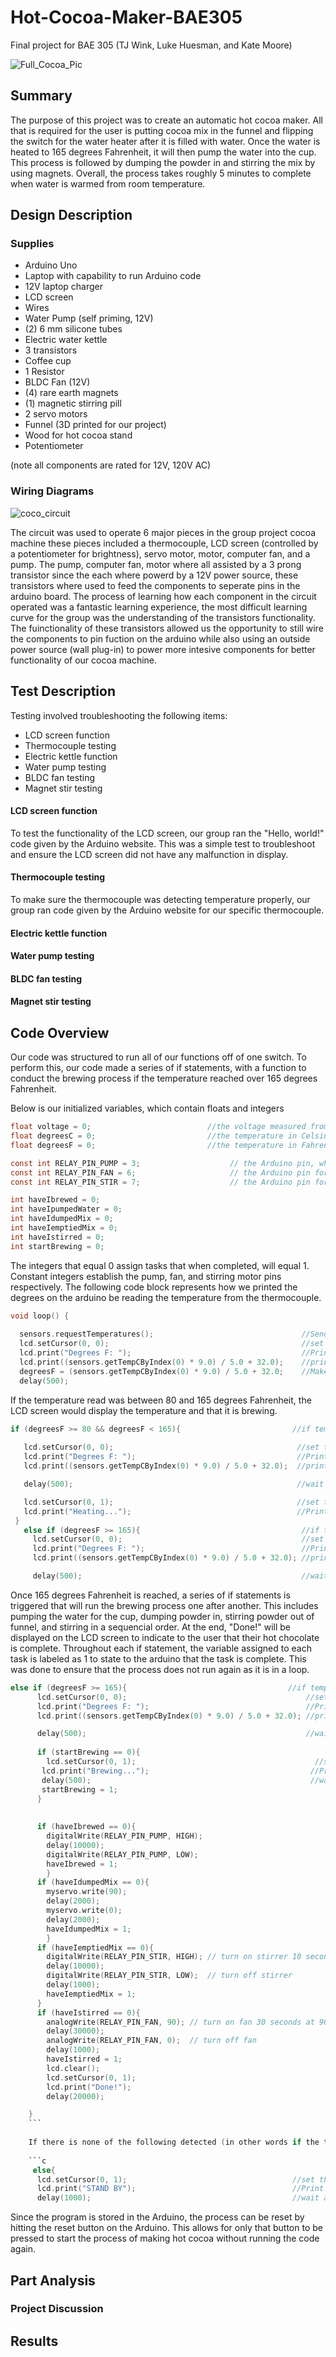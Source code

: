 # Hot-Cocoa-Maker-BAE305
Final project for BAE 305 (TJ Wink, Luke Huesman, and Kate Moore)


![Full_Cocoa_Pic](Full_Cocoa_Pic.jpg)


## Summary

The purpose of this project was to create an automatic hot cocoa maker. All that is required for the user is putting cocoa mix in the funnel and flipping the switch for the water heater after it is filled with water. Once the water is heated to 165 degrees Fahrenheit, it will then pump the water into the cup. This process is followed by dumping the powder in and stirring the mix by using magnets. Overall, the process takes roughly 5 minutes to complete when water is warmed from room temperature. 


## Design Description

### Supplies

- Arduino Uno
- Laptop with capability to run Arduino code
- 12V laptop charger
- LCD screen
- Wires
- Water Pump (self priming, 12V)
- (2) 6 mm silicone tubes
- Electric water kettle
- 3 transistors
- Coffee cup
- 1 Resistor
- BLDC Fan (12V)
- (4) rare earth magnets
- (1) magnetic stirring pill
- 2 servo motors
- Funnel (3D printed for our project)
- Wood for hot cocoa stand
- Potentiometer

(note all components are rated for 12V, 120V AC)

### Wiring Diagrams

![coco_circuit](coco_circuit.png)

The circuit was used to operate 6 major pieces in the group project cocoa machine these pieces included a thermocouple, LCD screen (controlled by a potentiometer for brightness), servo motor, motor, computer fan, and a pump. The pump, computer fan, motor where all assisted by a 3 prong transistor since the each where powerd by a 12V power source, these transistors where used to feed the components to seperate pins in the arduino board. The process of learning how each component in the circuit operated was a fantastic learning experience, the most difficult learning curve for the group was the understanding of the transistors functionality. The fuinctionality of these transistors allowed us the opportunity to still wire the components to pin fuction on the arduino while also using an outside power source (wall plug-in) to power more intesive components for better functionality of our cocoa machine.

## Test Description

Testing involved troubleshooting the following items:
- LCD screen function
- Thermocouple testing
- Electric kettle function
- Water pump testing
- BLDC fan testing
- Magnet stir testing

#### **LCD screen function**

To test the functionality of the LCD screen, our group ran the "Hello, world!" code given by the Arduino website. This was a simple test to troubleshoot and ensure the LCD screen did not have any malfunction in display. 

#### **Thermocouple testing**

To make sure the thermocouple was detecting temperature properly, our group ran code given by the Arduino website for our specific thermocouple. 

#### **Electric kettle function**



#### **Water pump testing**



#### **BLDC fan testing**



#### **Magnet stir testing**


## Code Overview

Our code was structured to run all of our functions off of one switch. To perform this, our code made a series of if statements, with a function to conduct the brewing process if the temperature reached over 165 degrees Fahrenheit.

Below is our initialized variables, which contain floats and integers

```c
float voltage = 0;                          //the voltage measured from the TMP36
float degreesC = 0;                         //the temperature in Celsius, calculated from the voltage
float degreesF = 0;                         //the temperature in Fahrenheit, calculated from the voltage

const int RELAY_PIN_PUMP = 3;                    // the Arduino pin, which connects to the IN pin of relay
const int RELAY_PIN_FAN = 6;                     // the Arduino pin for the fan
const int RELAY_PIN_STIR = 7;                    // the Arduino pin for the stirrer

int haveIbrewed = 0;
int haveIpumpedWater = 0;
int haveIdumpedMix = 0;
int haveIemptiedMix = 0;
int haveIstirred = 0;
int startBrewing = 0;
```

The integers that equal 0 assign tasks that when completed, will equal 1. Constant integers establish the pump, fan, and stirring motor pins respectively. The following code block represents how we printed the degrees on the arduino be reading the temperature from the thermocouple.

```c
void loop() {
 
  sensors.requestTemperatures();                                 //Send the command to get temperatures
  lcd.setCursor(0, 0);                                           //set cursor to the upper left position
  lcd.print("Degrees F: ");                                      //Print "Degrees F: " 
  lcd.print((sensors.getTempCByIndex(0) * 9.0) / 5.0 + 32.0);    //print the temperature in Fahrenheit
  degreesF = (sensors.getTempCByIndex(0) * 9.0) / 5.0 + 32.0;    //Make temperature a varible called degreesF
  delay(500);              
  ```
  
  If the temperature read was between 80 and 165 degrees Fahrenheit, the LCD screen would display the temperature and that it is brewing. 
 
 ```c
 if (degreesF >= 80 && degreesF < 165){                         //if temp is equal to or above 80 and below 165
    
    lcd.setCursor(0, 0);                                         //set the cursor to the upper left position
    lcd.print("Degrees F: ");                                    //Print a label for the data
    lcd.print((sensors.getTempCByIndex(0) * 9.0) / 5.0 + 32.0);  //print the degrees Fahrenheit

    delay(500);                                                  //wait half a second

    lcd.setCursor(0, 1);                                         //set the cursor to the lower left position
    lcd.print("Heating...");                                     //Print that water is heating
  }
    else if (degreesF >= 165){                                    //if temp is greater than or equal to 165
      lcd.setCursor(0, 0);                                        //set the cursor to the upper left position
      lcd.print("Degrees F: ");                                   //Print a label for the data
      lcd.print((sensors.getTempCByIndex(0) * 9.0) / 5.0 + 32.0); //print the degrees Fahrenheit

      delay(500);                                                 //wait half a second
```      

Once 165 degrees Fahrenheit is reached, a series of if statements is triggered that will run the brewing process one after another. This includes pumping the water for the cup, dumping powder in, stirring powder out of funnel, and stirring in a sequencial order. At the end, "Done!" will be displayed on the LCD screen to indicate to the user that their hot chocolate is complete. Throughout each if statement, the variable assigned to each task is labeled as 1 to state to the arduino that the task is complete. This was done to ensure that the process does not run again as it is in a loop.

```c
else if (degreesF >= 165){                                    //if temp is greater than or equal to 165
      lcd.setCursor(0, 0);                                        //set the cursor to the upper left position
      lcd.print("Degrees F: ");                                   //Print a label for the data
      lcd.print((sensors.getTempCByIndex(0) * 9.0) / 5.0 + 32.0); //print the degrees Fahrenheit

      delay(500);                                                 //wait half a second
      
      if (startBrewing == 0){
        lcd.setCursor(0, 1);                                        //set the cursor to the lower left position
       lcd.print("Brewing...");                                    //Print that water is pumping
       delay(500);                                                 //wait half a second
       startBrewing = 1;
      }
      
      
      if (haveIbrewed == 0){
        digitalWrite(RELAY_PIN_PUMP, HIGH);                              // turn on pump 10 seconds
        delay(10000);
        digitalWrite(RELAY_PIN_PUMP, LOW);                               // turn off pump
        haveIbrewed = 1;
        }
      if (haveIdumpedMix == 0){
        myservo.write(90);
        delay(2000);
        myservo.write(0);
        delay(2000);
        haveIdumpedMix = 1;
        }
      if (haveIemptiedMix == 0){
        digitalWrite(RELAY_PIN_STIR, HIGH); // turn on stirrer 10 seconds
        delay(10000);
        digitalWrite(RELAY_PIN_STIR, LOW);  // turn off stirrer
        delay(1000);
        haveIemptiedMix = 1;
      }
      if (haveIstirred == 0){
        analogWrite(RELAY_PIN_FAN, 90); // turn on fan 30 seconds at 90/255 power
        delay(30000);
        analogWrite(RELAY_PIN_FAN, 0);  // turn off fan 
        delay(1000);
        haveIstirred = 1;
        lcd.clear();
        lcd.setCursor(0, 1);
        lcd.print("Done!");
        delay(20000);  

    }
    ```
    
    If there is none of the following detected (in other words if the temperature detected is under 80 degrees) it will display "STAND BY" on the LCD screen.
    
    ```c
     else{
      lcd.setCursor(0, 1);                                     //set the cursor to the upper left position
      lcd.print("STAND BY");                                   //Print that it is waiting for water to heat up
      delay(1000);                                             //wait a full second
```

Since the program is stored in the Arduino, the process can be reset by hitting the reset button on the Arduino. This allows for only that button to be pressed to start the process of making hot cocoa without running the code again.

    
  



## Part Analysis

### Project Discussion

## Results
